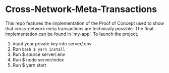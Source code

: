 # Cross-Network-Meta-Transactions
This repo features the implementation of the Proof of Concept used to show that cross-network meta transactions are technicaly possible. The final implementation can be found in 'my-app'.
To launch the project, 
1) input your private key into server/.env
2) Run ```bash $ yarn install ```
3) Run $ source server/.env
4) Run $ node server/index
5) Run $ yarn start
